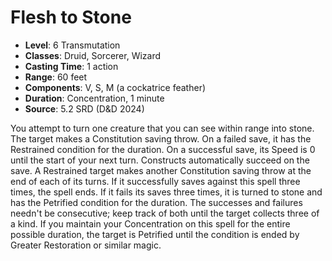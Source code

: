 # Flesh to Stone

- **Level**: 6 Transmutation
- **Classes**: Druid, Sorcerer, Wizard
- **Casting Time**: 1 action
- **Range**: 60 feet
- **Components**: V, S, M (a cockatrice feather)
- **Duration**: Concentration, 1 minute
- **Source**: 5.2 SRD (D&D 2024)

You attempt to turn one creature that you can see within range into stone. The target makes a Constitution saving throw. On a failed save, it has the Restrained condition for the duration. On a successful save, its Speed is 0 until the start of your next turn. Constructs automatically succeed on the save. A Restrained target makes another Constitution saving throw at the end of each of its turns. If it successfully saves against this spell three times, the spell ends. If it fails its saves three times, it is turned to stone and has the Petrified condition for the duration. The successes and failures needn't be consecutive; keep track of both until the target collects three of a kind. If you maintain your Concentration on this spell for the entire possible duration, the target is Petrified until the condition is ended by Greater Restoration or similar magic.


